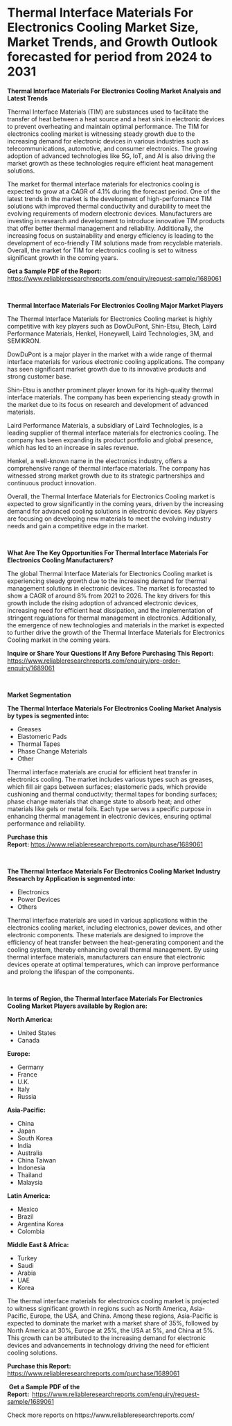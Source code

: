 <p><h1>Thermal Interface Materials For Electronics Cooling Market Size, Market Trends, and Growth Outlook forecasted for period from 2024 to 2031</h1></p><p><strong>Thermal Interface Materials For Electronics Cooling Market Analysis and Latest Trends</strong></p>
<p><p>Thermal Interface Materials (TIM) are substances used to facilitate the transfer of heat between a heat source and a heat sink in electronic devices to prevent overheating and maintain optimal performance. The TIM for electronics cooling market is witnessing steady growth due to the increasing demand for electronic devices in various industries such as telecommunications, automotive, and consumer electronics. The growing adoption of advanced technologies like 5G, IoT, and AI is also driving the market growth as these technologies require efficient heat management solutions.</p><p>The market for thermal interface materials for electronics cooling is expected to grow at a CAGR of 4.1% during the forecast period. One of the latest trends in the market is the development of high-performance TIM solutions with improved thermal conductivity and durability to meet the evolving requirements of modern electronic devices. Manufacturers are investing in research and development to introduce innovative TIM products that offer better thermal management and reliability. Additionally, the increasing focus on sustainability and energy efficiency is leading to the development of eco-friendly TIM solutions made from recyclable materials. Overall, the market for TIM for electronics cooling is set to witness significant growth in the coming years.</p></p>
<p><strong>Get a Sample PDF of the Report:&nbsp;</strong> <a href="https://www.reliableresearchreports.com/enquiry/request-sample/1689061">https://www.reliableresearchreports.com/enquiry/request-sample/1689061</a></p>
<p>&nbsp;</p>
<p><strong>Thermal Interface Materials For Electronics Cooling Major Market Players</strong></p>
<p><p>The Thermal Interface Materials for Electronics Cooling market is highly competitive with key players such as DowDuPont, Shin-Etsu, Btech, Laird Performance Materials, Henkel, Honeywell, Laird Technologies, 3M, and SEMIKRON. </p><p>DowDuPont is a major player in the market with a wide range of thermal interface materials for various electronic cooling applications. The company has seen significant market growth due to its innovative products and strong customer base. </p><p>Shin-Etsu is another prominent player known for its high-quality thermal interface materials. The company has been experiencing steady growth in the market due to its focus on research and development of advanced materials. </p><p>Laird Performance Materials, a subsidiary of Laird Technologies, is a leading supplier of thermal interface materials for electronics cooling. The company has been expanding its product portfolio and global presence, which has led to an increase in sales revenue.</p><p>Henkel, a well-known name in the electronics industry, offers a comprehensive range of thermal interface materials. The company has witnessed strong market growth due to its strategic partnerships and continuous product innovation.</p><p>Overall, the Thermal Interface Materials for Electronics Cooling market is expected to grow significantly in the coming years, driven by the increasing demand for advanced cooling solutions in electronic devices. Key players are focusing on developing new materials to meet the evolving industry needs and gain a competitive edge in the market.</p></p>
<p>&nbsp;</p>
<p><strong>What Are The Key Opportunities For Thermal Interface Materials For Electronics Cooling Manufacturers?</strong></p>
<p><p>The global Thermal Interface Materials for Electronics Cooling market is experiencing steady growth due to the increasing demand for thermal management solutions in electronic devices. The market is forecasted to show a CAGR of around 8% from 2021 to 2026. The key drivers for this growth include the rising adoption of advanced electronic devices, increasing need for efficient heat dissipation, and the implementation of stringent regulations for thermal management in electronics. Additionally, the emergence of new technologies and materials in the market is expected to further drive the growth of the Thermal Interface Materials for Electronics Cooling market in the coming years.</p></p>
<p><strong>Inquire or Share Your Questions If Any Before Purchasing This Report:</strong> <a href="https://www.reliableresearchreports.com/enquiry/pre-order-enquiry/1689061">https://www.reliableresearchreports.com/enquiry/pre-order-enquiry/1689061</a></p>
<p>&nbsp;</p>
<p><strong>Market Segmentation</strong></p>
<p><strong>The Thermal Interface Materials For Electronics Cooling Market Analysis by types is segmented into:</strong></p>
<p><ul><li>Greases</li><li>Elastomeric Pads</li><li>Thermal Tapes</li><li>Phase Change Materials</li><li>Other</li></ul></p>
<p><p>Thermal interface materials are crucial for efficient heat transfer in electronics cooling. The market includes various types such as greases, which fill air gaps between surfaces; elastomeric pads, which provide cushioning and thermal conductivity; thermal tapes for bonding surfaces; phase change materials that change state to absorb heat; and other materials like gels or metal foils. Each type serves a specific purpose in enhancing thermal management in electronic devices, ensuring optimal performance and reliability.</p></p>
<p><strong>Purchase this Report:&nbsp;</strong><a href="https://www.reliableresearchreports.com/purchase/1689061">https://www.reliableresearchreports.com/purchase/1689061</a></p>
<p>&nbsp;</p>
<p><strong>The Thermal Interface Materials For Electronics Cooling Market Industry Research by Application is segmented into:</strong></p>
<p><ul><li>Electronics</li><li>Power Devices</li><li>Others</li></ul></p>
<p><p>Thermal interface materials are used in various applications within the electronics cooling market, including electronics, power devices, and other electronic components. These materials are designed to improve the efficiency of heat transfer between the heat-generating component and the cooling system, thereby enhancing overall thermal management. By using thermal interface materials, manufacturers can ensure that electronic devices operate at optimal temperatures, which can improve performance and prolong the lifespan of the components.</p></p>
<p>&nbsp;</p>
<p><strong>In terms of Region, the Thermal Interface Materials For Electronics Cooling Market Players available by Region are:</strong></p>
<p>
    <p> <strong> North America: </strong>
        <ul>
            <li>United States</li>
            <li>Canada</li>
        </ul>
        </p> 
    <p> <strong> Europe: </strong>
        <ul>
            <li>Germany</li>
            <li>France</li>
            <li>U.K.</li>
            <li>Italy</li>
            <li>Russia</li>
        </ul>
        </p> 
    <p> <strong> Asia-Pacific: </strong>
        <ul>
            <li>China</li>
            <li>Japan</li>
            <li>South Korea</li>
            <li>India</li>
            <li>Australia</li>
            <li>China Taiwan</li>
            <li>Indonesia</li>
            <li>Thailand</li>
            <li>Malaysia</li>
        </ul>
        </p> 
    <p> <strong> Latin America: </strong>
        <ul>
            <li>Mexico</li>
            <li>Brazil</li>
            <li>Argentina Korea</li>
            <li>Colombia</li>
        </ul>
        </p> 
    <p> <strong> Middle East & Africa: </strong>
        <ul>
            <li>Turkey</li>
            <li>Saudi</li>
            <li>Arabia</li>
            <li>UAE</li>
            <li>Korea</li>
        </ul>
    </p>
    </p>
<p><p>The thermal interface materials for electronics cooling market is projected to witness significant growth in regions such as North America, Asia-Pacific, Europe, the USA, and China. Among these regions, Asia-Pacific is expected to dominate the market with a market share of 35%, followed by North America at 30%, Europe at 25%, the USA at 5%, and China at 5%. This growth can be attributed to the increasing demand for electronic devices and advancements in technology driving the need for efficient cooling solutions.</p></p>
<p><strong>Purchase this Report: </strong><a href="https://www.reliableresearchreports.com/purchase/1689061">https://www.reliableresearchreports.com/purchase/1689061</a></p>
<p>&nbsp;<strong>Get a Sample PDF of the Report:&nbsp;&nbsp;</strong><a href="https://www.reliableresearchreports.com/enquiry/request-sample/1689061">https://www.reliableresearchreports.com/enquiry/request-sample/1689061</a></p>
<p><strong></strong></p>
<p>Check more reports on https://www.reliableresearchreports.com/</p>
